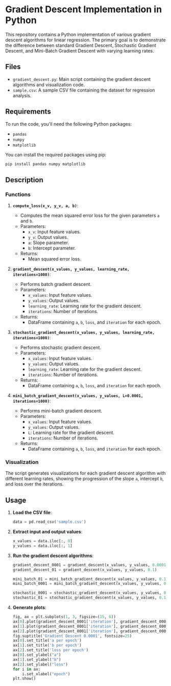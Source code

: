 # Gradient Descent Implementation in Python

This repository contains a Python implementation of various gradient descent algorithms for linear regression. The primary goal is to demonstrate the difference between standard Gradient Descent, Stochastic Gradient Descent, and Mini-Batch Gradient Descent with varying learning rates.

## Files

- `gradient_descent.py`: Main script containing the gradient descent algorithms and visualization code.
- `sample.csv`: A sample CSV file containing the dataset for regression analysis.

## Requirements

To run the code, you'll need the following Python packages:

- `pandas`
- `numpy`
- `matplotlib`

You can install the required packages using pip:

```bash
pip install pandas numpy matplotlib
```

## Description

### Functions

1. **`compute_loss(x_v, y_v, a, b)`**:
    - Computes the mean squared error loss for the given parameters `a` and `b`.
    - Parameters:
        - `x_v`: Input feature values.
        - `y_v`: Output values.
        - `a`: Slope parameter.
        - `b`: Intercept parameter.
    - Returns:
        - Mean squared error loss.

2. **`gradient_descent(x_values, y_values, learning_rate, iterations=1000)`**:
    - Performs batch gradient descent.
    - Parameters:
        - `x_values`: Input feature values.
        - `y_values`: Output values.
        - `learning_rate`: Learning rate for the gradient descent.
        - `iterations`: Number of iterations.
    - Returns:
        - DataFrame containing `a`, `b`, `loss`, and `iteration` for each epoch.

3. **`stochastic_gradient_descent(x_values, y_values, learning_rate, iterations=1000)`**:
    - Performs stochastic gradient descent.
    - Parameters:
        - `x_values`: Input feature values.
        - `y_values`: Output values.
        - `learning_rate`: Learning rate for the gradient descent.
        - `iterations`: Number of iterations.
    - Returns:
        - DataFrame containing `a`, `b`, `loss`, and `iteration` for each epoch.

4. **`mini_batch_gradient_descent(x_values, y_values, L=0.0001, iterations=1000)`**:
    - Performs mini-batch gradient descent.
    - Parameters:
        - `x_values`: Input feature values.
        - `y_values`: Output values.
        - `L`: Learning rate for the gradient descent.
        - `iterations`: Number of iterations.
    - Returns:
        - DataFrame containing `a`, `b`, `loss`, and `iteration` for each epoch.

### Visualization

The script generates visualizations for each gradient descent algorithm with different learning rates, showing the progression of the slope `a`, intercept `b`, and loss over the iterations.

## Usage

1. **Load the CSV file**:
    ```python
    data = pd.read_csv('sample.csv')
    ```

2. **Extract input and output values**:
    ```python
    x_values = data.iloc[:, 0]
    y_values = data.iloc[:, 1]
    ```

3. **Run the gradient descent algorithms**:
    ```python
    gradient_descent_0001 = gradient_descent(x_values, y_values, 0.0001)
    gradient_descent_01 = gradient_descent(x_values, y_values, 0.1)

    mini_batch_01 = mini_batch_gradient_descent(x_values, y_values, 0.1)
    mini_batch_0001 = mini_batch_gradient_descent(x_values, y_values, 0.0001)

    stochastic_0001 = stochastic_gradient_descent(x_values, y_values, 0.0001)
    stochastic_01 = stochastic_gradient_descent(x_values, y_values, 0.1)
    ```

4. **Generate plots**:
    ```python
    fig, ax = plt.subplots(1, 3, figsize=(15, 6))
    ax[0].plot(gradient_descent_0001['iteration'], gradient_descent_0001['a'])
    ax[1].plot(gradient_descent_0001['iteration'], gradient_descent_0001['b'])
    ax[2].plot(gradient_descent_0001['iteration'], gradient_descent_0001['loss'])
    fig.suptitle('Gradient Descent 0.0001', fontsize=25)
    ax[0].set_title('a per epoch')
    ax[1].set_title('b per epoch')
    ax[2].set_title('loss per epoch')
    ax[0].set_ylabel("a")
    ax[1].set_ylabel("b")
    ax[2].set_ylabel("loss")
    for i in ax:
        i.set_xlabel("epoch")
    plt.show()
    ```
